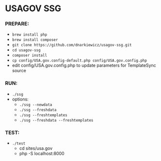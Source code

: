 # USAGOV SSG


### PREPARE:
* `brew install php`
* `brew install composer`
* `git clone https://github.com/dnarkiewicz/usagov-ssg.git`
* `cd usagov-ssg`
* `composer install`
* `cp config/USA.gov.config-default.php config/USA.gov.config.php`
* edit config/USA.gov.config.php to update parameters for TemplateSync source

### RUN:
* `./ssg`
* options:
  * `./ssg --newdata`
  * `./ssg --freshdata`
  * `./ssg --freshtemplates`
  * `./ssg --freshdata --freshtemplates`

### TEST:
* `./test`
  * cd sites/usa.gov
  * php -S localhost:8000

